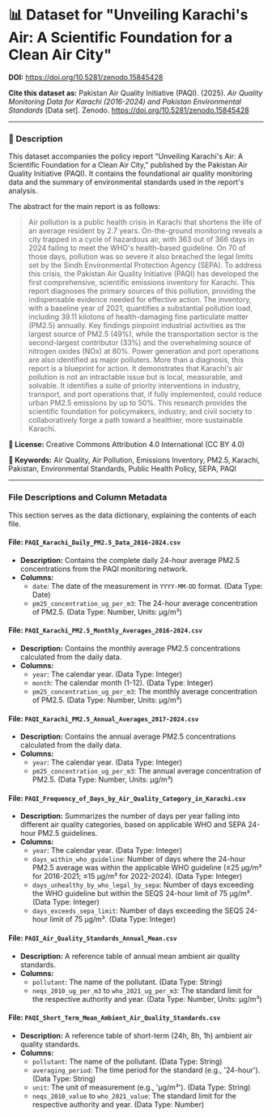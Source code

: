 # 📊 Dataset for "Unveiling Karachi's Air: A Scientific Foundation for a Clean Air City"
**DOI:** https://doi.org/10.5281/zenodo.15845428

**Cite this dataset as:**
Pakistan Air Quality Initiative (PAQI). (2025). *Air Quality Monitoring Data for Karachi (2016-2024) and Pakistan Environmental Standards* [Data set]. Zenodo. https://doi.org/10.5281/zenodo.15845428

---

### **📄 Description**

This dataset accompanies the policy report "Unveiling Karachi's Air: A Scientific Foundation for a Clean Air City," published by the Pakistan Air Quality Initiative (PAQI). It contains the foundational air quality monitoring data and the summary of environmental standards used in the report's analysis.

The abstract for the main report is as follows:
> Air pollution is a public health crisis in Karachi that shortens the life of an average resident by 2.7 years. On-the-ground monitoring reveals a city trapped in a cycle of hazardous air, with 363 out of 366 days in 2024 failing to meet the WHO's health-based guideline. On 70 of those days, pollution was so severe it also breached the legal limits set by the Sindh Environmental Protection Agency (SEPA). To address this crisis, the Pakistan Air Quality Initiative (PAQI) has developed the first comprehensive, scientific emissions inventory for Karachi. This report diagnoses the primary sources of this pollution, providing the indispensable evidence needed for effective action. The inventory, with a baseline year of 2021, quantifies a substantial pollution load, including 39.11 kilotons of health-damaging fine particulate matter (PM2.5) annually. Key findings pinpoint industrial activities as the largest source of PM2.5 (49%), while the transportation sector is the second-largest contributor (33%) and the overwhelming source of nitrogen oxides (NOx) at 80%. Power generation and port operations are also identified as major polluters. More than a diagnosis, this report is a blueprint for action. It demonstrates that Karachi's air pollution is not an intractable issue but is local, measurable, and solvable. It identifies a suite of priority interventions in industry, transport, and port operations that, if fully implemented, could reduce urban PM2.5 emissions by up to 50%. This research provides the scientific foundation for policymakers, industry, and civil society to collaboratively forge a path toward a healthier, more sustainable Karachi.

**📜 License:** Creative Commons Attribution 4.0 International (CC BY 4.0)

**🔑 Keywords:** Air Quality, Air Pollution, Emissions Inventory, PM2.5, Karachi, Pakistan, Environmental Standards, Public Health Policy, SEPA, PAQI

---

### **File Descriptions and Column Metadata**

This section serves as the data dictionary, explaining the contents of each file.

#### **File: `PAQI_Karachi_Daily_PM2.5_Data_2016-2024.csv`**
* **Description:** Contains the complete daily 24-hour average PM2.5 concentrations from the PAQI monitoring network.
* **Columns:**
    * `date`: The date of the measurement in `YYYY-MM-DD` format. (Data Type: Date)
    * `pm25_concentration_ug_per_m3`: The 24-hour average concentration of PM2.5. (Data Type: Number, Units: µg/m³)

#### **File: `PAQI_Karachi_PM2.5_Monthly_Averages_2016-2024.csv`**
* **Description:** Contains the monthly average PM2.5 concentrations calculated from the daily data.
* **Columns:**
    * `year`: The calendar year. (Data Type: Integer)
    * `month`: The calendar month (1-12). (Data Type: Integer)
    * `pm25_concentration_ug_per_m3`: The monthly average concentration of PM2.5. (Data Type: Number, Units: µg/m³)

#### **File: `PAQI_Karachi_PM2.5_Annual_Averages_2017-2024.csv`**
* **Description:** Contains the annual average PM2.5 concentrations calculated from the daily data.
* **Columns:**
    * `year`: The calendar year. (Data Type: Integer)
    * `pm25_concentration_ug_per_m3`: The annual average concentration of PM2.5. (Data Type: Number, Units: µg/m³)

#### **File: `PAQI_Frequency_of_Days_by_Air_Quality_Category_in_Karachi.csv`**
* **Description:** Summarizes the number of days per year falling into different air quality categories, based on applicable WHO and SEPA 24-hour PM2.5 guidelines.
* **Columns:**
    * `year`: The calendar year. (Data Type: Integer)
    * `days_within_who_guideline`: Number of days where the 24-hour PM2.5 average was within the applicable WHO guideline (≤25 µg/m³ for 2016-2021; ≤15 µg/m³ for 2022-2024). (Data Type: Integer)
    * `days_unhealthy_by_who_legal_by_sepa`: Number of days exceeding the WHO guideline but within the SEQS 24-hour limit of 75 µg/m³. (Data Type: Integer)
    * `days_exceeds_sepa_limit`: Number of days exceeding the SEQS 24-hour limit of 75 µg/m³. (Data Type: Integer)

#### **File: `PAQI_Air_Quality_Standards_Annual_Mean.csv`**
* **Description:** A reference table of annual mean ambient air quality standards.
* **Columns:**
    * `pollutant`: The name of the pollutant. (Data Type: String)
    * `neqs_2010_ug_per_m3` to `who_2021_ug_per_m3`: The standard limit for the respective authority and year. (Data Type: Number, Units: µg/m³)

#### **File: `PAQI_Short_Term_Mean_Ambient_Air_Quality_Standards.csv`**
* **Description:** A reference table of short-term (24h, 8h, 1h) ambient air quality standards.
* **Columns:**
    * `pollutant`: The name of the pollutant. (Data Type: String)
    * `averaging_period`: The time period for the standard (e.g., '24-hour'). (Data Type: String)
    * `unit`: The unit of measurement (e.g., 'µg/m³'). (Data Type: String)
    * `neqs_2010_value` to `who_2021_value`: The standard limit for the respective authority and year. (Data Type: Number)
